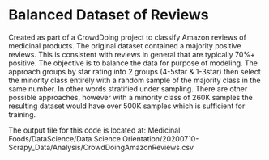 # Balanced Dataset of Reviews

Created as part of a CrowdDoing project to classify Amazon reviews of medicinal products. The original dataset contained a majority positive reviews. This is consistent with reviews in general that are typically 70%+ positive. The objective is to balance the data for purpose of modeling. The approach groups by star rating into 2 groups (4-5star & 1-3star) then select the minority class entirely with a random sample of the majority class in the same number. In other words stratified under sampling. There are other possible approaches, however with a minority class of 260K samples the resulting dataset would have over 500K samples which is sufficient for training.

The output file for this code is located at:
Medicinal Foods/DataScience/Data Science Orientation/20200710-Scrapy_Data/Analysis/CrowdDoingAmazonReviews.csv
